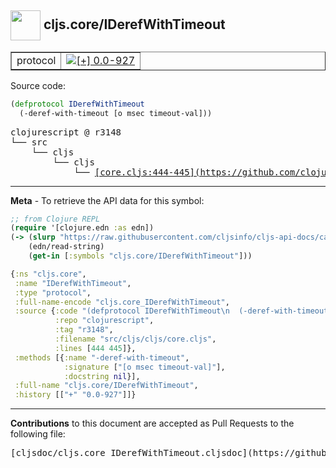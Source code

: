 ## <img width="48px" valign="middle" src="http://i.imgur.com/Hi20huC.png"> cljs.core/IDerefWithTimeout

 <table border="1">
<tr>

<td>protocol</td>
<td><a href="https://github.com/cljsinfo/cljs-api-docs/tree/0.0-927"><img valign="middle" alt="[+] 0.0-927" src="https://img.shields.io/badge/+-0.0--927-lightgrey.svg"></a> </td>
</tr>
</table>






Source code:

```clj
(defprotocol IDerefWithTimeout
  (-deref-with-timeout [o msec timeout-val]))
```

 <pre>
clojurescript @ r3148
└── src
    └── cljs
        └── cljs
            └── <ins>[core.cljs:444-445](https://github.com/clojure/clojurescript/blob/r3148/src/cljs/cljs/core.cljs#L444-L445)</ins>
</pre>


---

__Meta__ - To retrieve the API data for this symbol:

```clj
;; from Clojure REPL
(require '[clojure.edn :as edn])
(-> (slurp "https://raw.githubusercontent.com/cljsinfo/cljs-api-docs/catalog/cljs-api.edn")
    (edn/read-string)
    (get-in [:symbols "cljs.core/IDerefWithTimeout"]))
```

```clj
{:ns "cljs.core",
 :name "IDerefWithTimeout",
 :type "protocol",
 :full-name-encode "cljs.core_IDerefWithTimeout",
 :source {:code "(defprotocol IDerefWithTimeout\n  (-deref-with-timeout [o msec timeout-val]))",
          :repo "clojurescript",
          :tag "r3148",
          :filename "src/cljs/cljs/core.cljs",
          :lines [444 445]},
 :methods [{:name "-deref-with-timeout",
            :signature ["[o msec timeout-val]"],
            :docstring nil}],
 :full-name "cljs.core/IDerefWithTimeout",
 :history [["+" "0.0-927"]]}

```

---

__Contributions__ to this document are accepted as Pull Requests to the following file:

 <pre>
[cljsdoc/cljs.core_IDerefWithTimeout.cljsdoc](https://github.com/cljsinfo/cljs-api-docs/blob/master/cljsdoc/cljs.core_IDerefWithTimeout.cljsdoc)
</pre>

